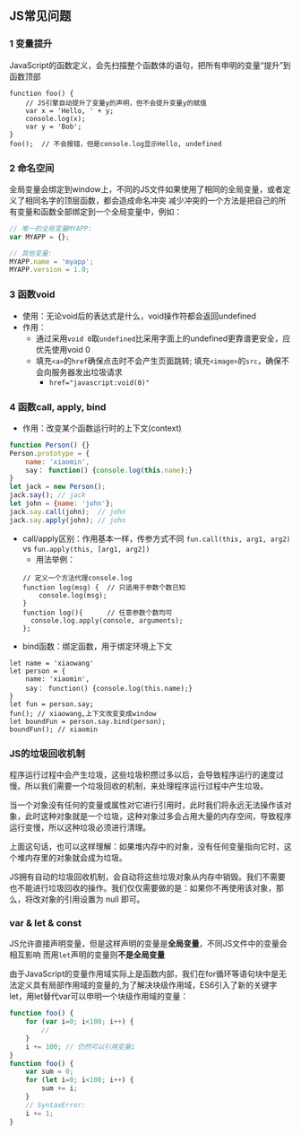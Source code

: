## JS常见问题


### 1 变量提升
JavaScript的函数定义，会先扫描整个函数体的语句，把所有申明的变量“提升”到函数顶部

```
function foo() {
    // JS引擎自动提升了变量y的声明，但不会提升变量y的赋值
    var x = 'Hello, ' + y;
    console.log(x);
    var y = 'Bob';
}
foo();  // 不会报错，但是console.log显示Hello, undefined
```

### 2 命名空间
全局变量会绑定到window上，不同的JS文件如果使用了相同的全局变量，或者定义了相同名字的顶层函数，都会造成命名冲突
减少冲突的一个方法是把自己的所有变量和函数全部绑定到一个全局变量中，例如：
```javascript
// 唯一的全局变量MYAPP:
var MYAPP = {};

// 其他变量:
MYAPP.name = 'myapp';
MYAPP.version = 1.0;
```

### 3 函数void
- 使用：无论void后的表达式是什么，void操作符都会返回undefined
- 作用：
    - 通过采用`void 0`取`undefined`比采用字面上的undefined更靠谱更安全，应优先使用void 0
    - 填充`<a>`的`href`确保点击时不会产生页面跳转; 填充`<image>`的`src`，确保不会向服务器发出垃圾请求
        - `href="javascript:void(0)"`

### 4 函数call, apply, bind
- 作用：改变某个函数运行时的上下文(context)
```js
function Person() {}
Person.prototype = {
    name: 'xiaomin',
    say： function() {console.log(this.name);}
}
let jack = new Person();
jack.say(); // jack
let john = {name: 'john'};
jack.say.call(john);  // john
jack.say.apply(john); // john
```
- call/apply区别：作用基本一样，传参方式不同 `fun.call(this, arg1, arg2)` vs `fun.apply(this, [arg1, arg2])`
    - 用法举例：
    ```
    // 定义一个方法代理console.log
    function log(msg) {  // 只适用于参数个数已知
        console.log(msg);
    }
    function log(){      // 任意参数个数均可
      console.log.apply(console, arguments);
    };
    ```
- bind函数：绑定函数，用于绑定环境上下文
```
let name = 'xiaowang'
let person = {
    name: 'xiaomin',
    say： function() {console.log(this.name);}
}
let fun = person.say;
fun(); // xiaowang,上下文改变变成window
let boundFun = person.say.bind(person);
boundFun(); // xiaomin
```


### JS的垃圾回收机制
程序运行过程中会产生垃圾，这些垃圾积攒过多以后，会导致程序运行的速度过慢。所以我们需要一个垃圾回收的机制，来处理程序运行过程中产生垃圾。

当一个对象没有任何的变量或属性对它进行引用时，此时我们将永远无法操作该对象，此时这种对象就是一个垃圾，这种对象过多会占用大量的内存空间，导致程序运行变慢，所以这种垃圾必须进行清理。

上面这句话，也可以这样理解：如果堆内存中的对象，没有任何变量指向它时，这个堆内存里的对象就会成为垃圾。

JS拥有自动的垃圾回收机制，会自动将这些垃圾对象从内存中销毁。我们不需要也不能进行垃圾回收的操作。我们仅仅需要做的是：如果你不再使用该对象，那么，将改对象的引用设置为 null 即可。


###  var & let & const
JS允许直接声明变量，但是这样声明的变量是**全局变量**，不同JS文件中的变量会相互影响
而用`let`声明的变量则**不是全局变量**

由于JavaScript的变量作用域实际上是函数内部，我们在for循环等语句块中是无法定义具有局部作用域的变量的,为了解决块级作用域，ES6引入了新的关键字let，用let替代var可以申明一个块级作用域的变量：
```javascript
function foo() {
    for (var i=0; i<100; i++) {
        //
    }
    i += 100; // 仍然可以引用变量i
}
function foo() {
    var sum = 0;
    for (let i=0; i<100; i++) {
        sum += i;
    }
    // SyntaxError:
    i += 1;
}
```


